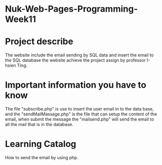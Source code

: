 # Nuk-Web-Pages-Programming-Week11
# Project describe
The website include the email sending by SQL data and insert the email to the SQL database the website achieve the project assign by professor I-hsien Ting.

# Important information you have to know
The file "subscribe.php" is use to insert the user email in to the data base, and the "sendMailMassage.php" is the file that can setup the content of the email, when submit the message the "mailsend.php" will send the email to all the mail that is in the database.

# Learning Catalog
How to send the email by using php.
